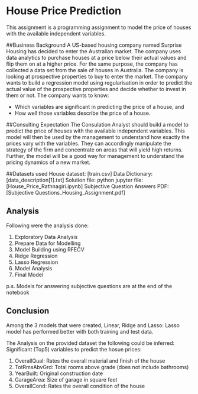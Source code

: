 # House Price Prediction
This assignment is a programming assignment to model the price of houses with the available independent variables.

##Business Background
A US-based housing company named Surprise Housing has decided to enter the Australian market. The company uses data analytics to purchase houses at a price below their actual values and flip them on at a higher price. For the same purpose, the company has collected a data set from the sale of houses in Australia.
The company is looking at prospective properties to buy to enter the market. The company wants to build a regression model using regularisation in order to predict the actual value of the prospective properties and decide whether to invest in them or not.
The company wants to know:

* Which variables are significant in predicting the price of a house, and
* How well those variables describe the price of a house.

##Consulting Expectation
The Consulation Analyst should build a model to predict the price of houses with the available independent variables. This model will then be used by the management to understand how exactly the prices vary with the variables. They can accordingly manipulate the strategy of the firm and concentrate on areas that will yield high returns. Further, the model will be a good way for management to understand the pricing dynamics of a new market.

##Datasets used
House dataset: [train.csv]
Data Dictionary: [data_description[1].txt]
Solution file: python jupyter file: [House_Price_Rathnagiri.ipynb]
Subjective Question Answers PDF: [Subjective Questions_Housing_Assignment.pdf]

## Analysis
Following were the analysis done:
1. Exploratory Data Analysis
2. Prepare Data for Modelling
3. Model Building using RFECV
4. Ridge Regression
5. Lasso Regression
6. Model Analysis
7. Final Model

p.s. Models for answering subjective questions are at the end of the notebook

## Conclusion

Among the 3 models that were created, Linear, Ridge and Lasso: Lasso model has performed better with both training and test data.

The Analysis on the provided dataset the following could be inferred: Significant (Top5) variables to predict the hosue prices:
  1. OverallQual: Rates the overall material and finish of the house
  2. TotRmsAbvGrd: Total rooms above grade (does not include bathrooms)
  3. YearBuilt: Original construction date	
  4. GarageArea: Size of garage in square feet
  5. OverallCond: Rates the overall condition of the house
